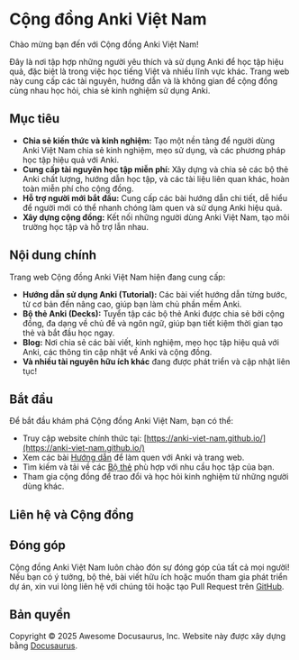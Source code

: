 # Cộng đồng Anki Việt Nam

Chào mừng bạn đến với Cộng đồng Anki Việt Nam!

Đây là nơi tập hợp những người yêu thích và sử dụng Anki để học tập hiệu quả, đặc biệt là trong việc học tiếng Việt và nhiều lĩnh vực khác. Trang web này cung cấp các tài nguyên, hướng dẫn và là không gian để cộng đồng cùng nhau học hỏi, chia sẻ kinh nghiệm sử dụng Anki.

## Mục tiêu

*   **Chia sẻ kiến thức và kinh nghiệm:**  Tạo một nền tảng để người dùng Anki Việt Nam chia sẻ kinh nghiệm, mẹo sử dụng, và các phương pháp học tập hiệu quả với Anki.
*   **Cung cấp tài nguyên học tập miễn phí:**  Xây dựng và chia sẻ các bộ thẻ Anki chất lượng, hướng dẫn học tập, và các tài liệu liên quan khác, hoàn toàn miễn phí cho cộng đồng.
*   **Hỗ trợ người mới bắt đầu:**  Cung cấp các bài hướng dẫn chi tiết, dễ hiểu để người mới có thể nhanh chóng làm quen và sử dụng Anki hiệu quả.
*   **Xây dựng cộng đồng:**  Kết nối những người dùng Anki Việt Nam, tạo môi trường học tập và hỗ trợ lẫn nhau.

## Nội dung chính

Trang web Cộng đồng Anki Việt Nam hiện đang cung cấp:

*   **Hướng dẫn sử dụng Anki (Tutorial):**  Các bài viết hướng dẫn từng bước, từ cơ bản đến nâng cao, giúp bạn làm chủ phần mềm Anki.
*   **Bộ thẻ Anki (Decks):**  Tuyển tập các bộ thẻ Anki được chia sẻ bởi cộng đồng, đa dạng về chủ đề và ngôn ngữ, giúp bạn tiết kiệm thời gian tạo thẻ và bắt đầu học ngay.
*   **Blog:**  Nơi chia sẻ các bài viết, kinh nghiệm, mẹo học tập hiệu quả với Anki, các thông tin cập nhật về Anki và cộng đồng.
*   **Và nhiều tài nguyên hữu ích khác** đang được phát triển và cập nhật liên tục!

## Bắt đầu

Để bắt đầu khám phá Cộng đồng Anki Việt Nam, bạn có thể:

*   Truy cập website chính thức tại: [https://anki-viet-nam.github.io/](https://anki-viet-nam.github.io/)
*   Xem các bài [Hướng dẫn](/docs/intro) để làm quen với Anki và trang web.
*   Tìm kiếm và tải về các [Bộ thẻ](/blog) phù hợp với nhu cầu học tập của bạn.
*   Tham gia cộng đồng để trao đổi và học hỏi kinh nghiệm từ những người dùng khác.

## Liên hệ và Cộng đồng



## Đóng góp

Cộng đồng Anki Việt Nam luôn chào đón sự đóng góp của tất cả mọi người! Nếu bạn có ý tưởng, bộ thẻ, bài viết hữu ích hoặc muốn tham gia phát triển dự án, xin vui lòng liên hệ với chúng tôi hoặc tạo Pull Request trên [GitHub](https://github.com/anki-viet-nam).

## Bản quyền

Copyright © 2025 Awesome Docusaurus, Inc.  Website này được xây dựng bằng [Docusaurus](https://docusaurus.io/).
